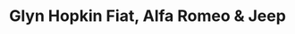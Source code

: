 ---
title: "Glyn Hopkin Fiat, Alfa Romeo & Jeep"
url: /chelmsford/glyn-hopkin-fiat-alfa-romeo-and-jeep/
shop: car
---